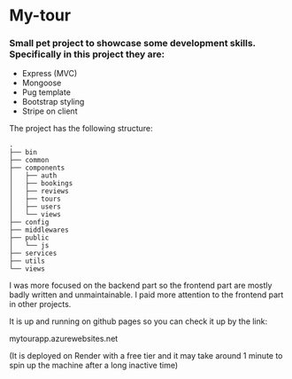# My-tour

### Small pet project to showcase some development skills. Specifically in this project they are:

- Express (MVC)
- Mongoose
- Pug template
- Bootstrap styling
- Stripe on client

The project has the following structure:
```shell
.
├── bin
├── common
├── components
│   ├── auth
│   ├── bookings
│   ├── reviews
│   ├── tours
│   ├── users
│   └── views
├── config
├── middlewares
├── public
│   └── js
├── services
├── utils
└── views
```

I was more focused on the backend part so the frontend part are mostly badly written and unmaintainable. I paid more attention to the frontend part in other projects.

It is up and running on github pages so you can check it up by the link:

mytourapp.azurewebsites.net

(It is deployed on Render with a free tier and it may take around 1 minute to spin up the machine after a long inactive time)
